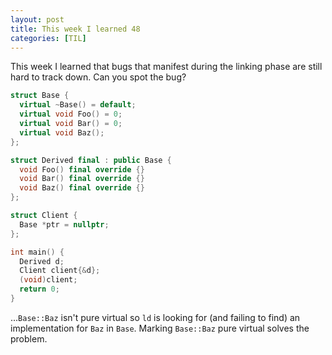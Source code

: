 ```yaml
---
layout: post
title: This week I learned 48
categories: [TIL]
---
```


This week I learned that bugs that manifest during the linking phase are still
hard to track down. Can you spot the bug?

```c++
struct Base {
  virtual ~Base() = default;
  virtual void Foo() = 0;
  virtual void Bar() = 0;
  virtual void Baz();
};

struct Derived final : public Base {
  void Foo() final override {}
  void Bar() final override {}
  void Baz() final override {}
};

struct Client {
  Base *ptr = nullptr;
};

int main() {
  Derived d;
  Client client{&d};
  (void)client;
  return 0;
}
```

...`Base::Baz` isn't pure virtual so `ld` is looking for (and failing to find)
an implementation for `Baz` in `Base`. Marking `Base::Baz` pure virtual solves
the problem.
